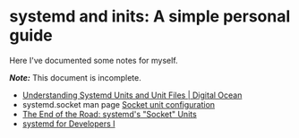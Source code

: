 # systemd and inits: A simple personal guide

Here I've documented some notes for myself.

_**Note:**_ This document is incomplete.

* [Understanding Systemd Units and Unit Files | Digital Ocean](https://www.digitalocean.com/community/tutorials/understanding-systemd-units-and-unit-files)
* systemd.socket man page [Socket unit configuration](https://www.freedesktop.org/software/systemd/man/systemd.socket.html)
* [The End of the Road: systemd's "Socket" Units](https://www.linux.com/blog/end-road-systemds-socket-units)
* [systemd for Developers I](http://0pointer.de/blog/projects/socket-activation.html)

